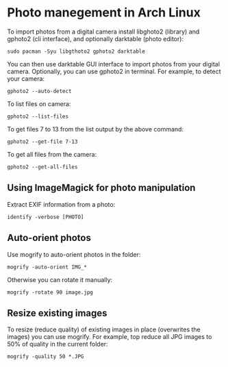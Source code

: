 # Photo manegement in Arch Linux

To import photos from a digital camera install libghoto2 (library) and gphoto2 (cli interface), and optionally darktable (photo editor):
```
sudo pacman -Syu libgthoto2 gphoto2 darktable
```

You can then use darktable GUI interface to import photos from your digital camera. Optionally, you can use gphoto2 in terminal. For example, to detect your camera:
```
gphoto2 --auto-detect
```

To list files on camera:
```
gphoto2 --list-files
```

To get files 7 to 13 from the list output by the above command:
```
gphoto2 --get-file 7-13
```

To get all files from the camera:
```
gphoto2 --get-all-files
```

## Using ImageMagick for photo manipulation

Extract EXIF information from a photo:
```
identify -verbose [PHOTO]
```

## Auto-orient photos

Use mogrify to auto-orient photos in the folder:
```
mogrify -auto-orient IMG_*
```

Otherwise you can rotate it manually:
```
mogrify -rotate 90 image.jpg
```

## Resize existing images

To resize (reduce quality) of existing images in place (overwrites the images) you can use mogrify. For example, top reduce all JPG images to 50% of quality in the current folder:
```
mogrify -quality 50 *.JPG
```



